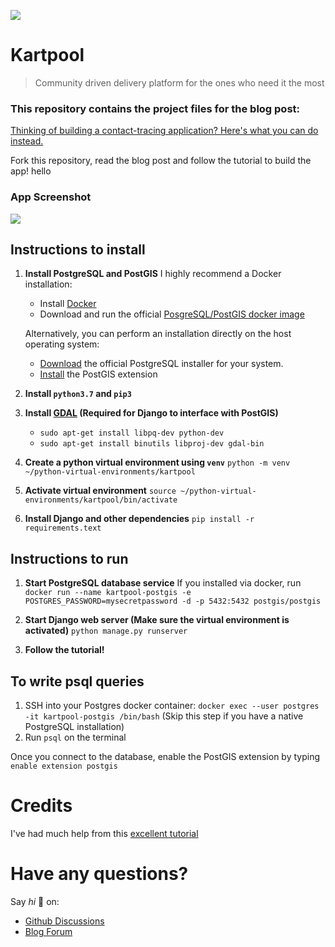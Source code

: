 ![](https://www.ashwinhariharan.tech/blog/thinking-of-building-a-contact-tracing-application-heres-what-you-can-do-instead/index.png)
# Kartpool
> Community driven delivery platform for the ones who need it the most

### This repository contains the project files for the blog post:
[Thinking of building a contact-tracing application? Here's what you can do instead.](https://www.ashwinhariharan.tech/blog/thinking-of-building-a-contact-tracing-application-heres-what-you-can-do-instead/)

Fork this repository, read the blog post and follow the tutorial to build the app!
hello
### App Screenshot
![](https://miro.medium.com/max/1835/1*ROFwy3bSYmWy39qLmlTZTw.png)

## Instructions to install

1. **Install PostgreSQL and PostGIS**
I highly recommend a Docker installation:
    - Install [Docker](https://docs.docker.com/get-docker/)
    - Download and run the official [PosgreSQL/PostGIS docker image](https://registry.hub.docker.com/r/postgis/postgis/)

    Alternatively, you can perform an installation directly on the host operating system:
    - [Download](https://www.postgresql.org/download/) the official PostgreSQL installer for your system.
    - [Install](https://postgis.net/install/) the PostGIS extension

2. **Install `python3.7` and `pip3`**

3. **Install [GDAL](https://gdal.org/) (Required for Django to interface with PostGIS)**
    - `sudo apt-get install libpq-dev python-dev`
    - `sudo apt-get install binutils libproj-dev gdal-bin`

4. **Create a python virtual environment using `venv`**
    `python -m venv ~/python-virtual-environments/kartpool`

5. **Activate virtual environment**
    `source ~/python-virtual-environments/kartpool/bin/activate`

6. **Install Django and other dependencies**
    `pip install -r requirements.text`

## Instructions to run

1. **Start PostgreSQL database service**
    If you installed via docker, run `docker run --name kartpool-postgis -e POSTGRES_PASSWORD=mysecretpassword -d -p 5432:5432 postgis/postgis`

2. **Start Django web server (Make sure the virtual environment is activated)**
    `python manage.py runserver`

3. **Follow the tutorial!**


## To write psql queries
1. SSH into your Postgres docker container: `docker exec --user postgres -it kartpool-postgis /bin/bash` (Skip this step if you have a native PostgreSQL installation)
2. Run `psql` on the terminal

Once you connect to the database, enable the PostGIS extension by typing `enable extension postgis`

# Credits

I've had much help from this [excellent tutorial](https://realpython.com/location-based-app-with-geodjango-tutorial/)

# Have any questions?

Say _hi_ 👋 on:

- [Github Discussions](https://github.com/booleanhunter-tech-blog/kartpool-wip/discussions)
- [Blog Forum](https://forum.booleanhunter.com/t/thinking-of-building-a-contact-tracing-application-here-s-what-you-can-do-instead/38)